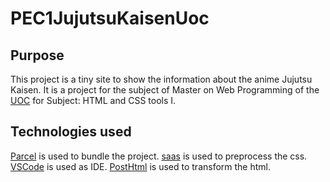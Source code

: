 # PEC1JujutsuKaisenUoc

## Purpose

This project is a tiny site to show the information about the anime Jujutsu Kaisen. It is a project for the subject of Master  on Web Programming of the [UOC](https://www.uoc.edu) for Subject: HTML and CSS tools I.

## Technologies used

[Parcel](https://parceljs.org/) is used to bundle the project.
[saas](https://sass-lang.com/) is used to preprocess the css.
[VSCode](https://code.visualstudio.com/) is used as IDE.
[PostHtml](https://posthtml.org/) is used to transform the html.
